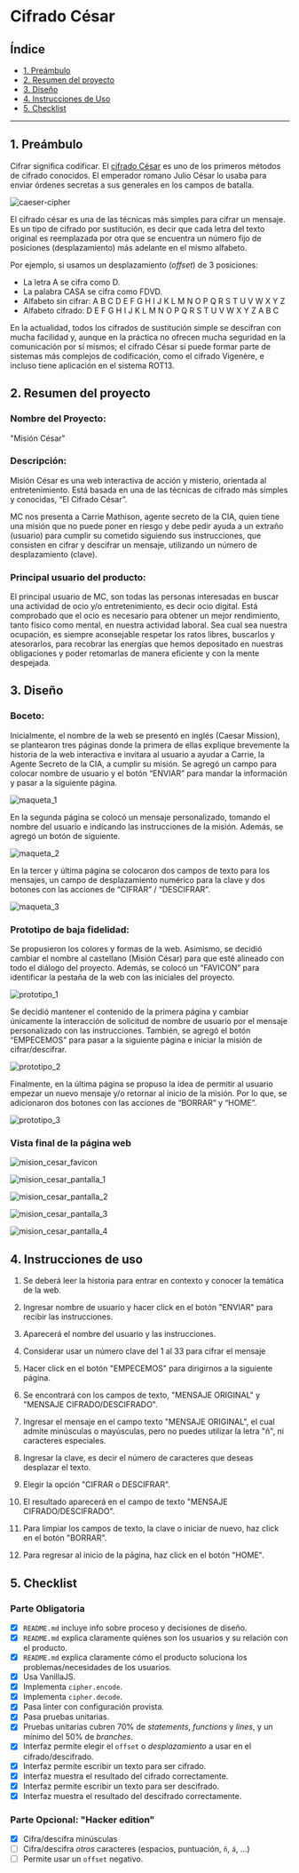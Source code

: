 # Cifrado César

## Índice

* [1. Preámbulo](#1-preámbulo)
* [2. Resumen del proyecto](#2-resumen-del-proyecto)
* [3. Diseño](#3-diseño)
* [4. Instrucciones de Uso](#4-instrucciones-de-uso)
* [5. Checklist](#5-checklist)

***

## 1. Preámbulo

Cifrar significa codificar. El [cifrado César](https://en.wikipedia.org/wiki/Caesar_cipher)
es uno de los primeros métodos de cifrado conocidos. El emperador romano Julio
César lo usaba para enviar órdenes secretas a sus generales en los campos de
batalla.

![caeser-cipher](https://upload.wikimedia.org/wikipedia/commons/thumb/2/2b/Caesar3.svg/2000px-Caesar3.svg.png)

El cifrado césar es una de las técnicas más simples para cifrar un mensaje. Es
un tipo de cifrado por sustitución, es decir que cada letra del texto original
es reemplazada por otra que se encuentra un número fijo de posiciones
(desplazamiento) más adelante en el mismo alfabeto.

Por ejemplo, si usamos un desplazamiento (_offset_) de 3 posiciones:

* La letra A se cifra como D.
* La palabra CASA se cifra como FDVD.
* Alfabeto sin cifrar: A B C D E F G H I J K L M N O P Q R S T U V W X Y Z
* Alfabeto cifrado: D E F G H I J K L M N O P Q R S T U V W X Y Z A B C

En la actualidad, todos los cifrados de sustitución simple se descifran con
mucha facilidad y, aunque en la práctica no ofrecen mucha seguridad en la
comunicación por sí mismos; el cifrado César sí puede formar parte de sistemas
más complejos de codificación, como el cifrado Vigenère, e incluso tiene
aplicación en el sistema ROT13.

## 2. Resumen del proyecto


### Nombre del Proyecto:

"Misión César"





### Descripción:

Misión César es una web interactiva de acción y misterio, orientada al entretenimiento. Está basada
en una de las técnicas de cifrado más simples y conocidas, “El Cifrado César”.

MC nos presenta a Carrie Mathison, agente secreto de la CIA, quien tiene una misión que
no puede poner en riesgo y debe pedir ayuda a un extraño (usuario) para cumplir su cometido siguiendo
sus instrucciones, que consisten en cifrar y descifrar un mensaje, utilizando un número de desplazamiento (clave).





### Principal usuario del producto:

El principal usuario de MC, son todas las personas interesadas en buscar una actividad de ocio y/o entretenimiento, es decir ocio digital.
Está comprobado que el ocio es necesario para obtener un mejor rendimiento, tanto físico como mental, en nuestra actividad laboral. Sea cual sea nuestra ocupación, es siempre aconsejable respetar los ratos libres, buscarlos y atesorarlos, para recobrar las energías que hemos depositado en nuestras obligaciones y poder retomarlas de manera eficiente y con la mente despejada.  


## 3. Diseño


### Boceto:

Inicialmente, el nombre de la web se presentó en inglés (Caesar Mission), se plantearon tres páginas donde la
primera de ellas explique brevemente la historia de la web interactiva e invitara al usuario a ayudar a Carrie,
la Agente Secreto de la CIA, a cumplir su misión. Se agregó un campo para colocar nombre de usuario y el botón
“ENVIAR” para mandar la información y pasar a la siguiente página.

![maqueta_1](https://user-images.githubusercontent.com/98719379/155234625-715ce2ab-127d-4e06-a1b1-1367904cea43.jpg)

En la segunda página se colocó un mensaje personalizado, tomando el nombre del usuario e indicando las
instrucciones de la misión. Además, se agregó un botón de siguiente.

![maqueta_2](https://user-images.githubusercontent.com/98719379/155234647-bc051229-9d9b-4320-a854-46951b95423a.jpg)

En la tercer y última página se colocaron dos campos de texto para los mensajes, un campo de desplazamiento
numérico para la clave y dos botones con las acciones de “CIFRAR” / “DESCIFRAR”.

![maqueta_3](https://user-images.githubusercontent.com/98719379/155234695-736ad93d-1eee-45db-ba2f-71cdd1f76ce5.jpg)



### Prototipo de baja fidelidad:

Se propusieron los colores y formas de la web. Asimismo, se decidió cambiar el nombre al castellano (Misión César)
para que esté alineado con todo el diálogo del proyecto. Además, se colocó un “FAVICON” para identificar la pestaña
de la web con las iniciales del proyecto.

![prototipo_1](img_readMe/Prototipo_1.jpg)





Se decidió mantener el contenido de la primera página y cambiar únicamente la interacción de solicitud de nombre de
usuario por el mensaje personalizado con las instrucciones. También, se agregó el botón “EMPECEMOS” para pasar a la
siguiente página e iniciar la misión de cifrar/descifrar.

![prototipo_2](img_readMe/Prototipo_2.jpg)





Finalmente, en la última página se propuso la idea de permitir al usuario empezar un nuevo mensaje y/o retornar al
inicio de la misión. Por lo que, se adicionaron dos botones con las acciones de “BORRAR” y “HOME”.

![prototipo_3](img_readMe/Prototipo_3.jpg)









### Vista final de la página web

![mision_cesar_favicon](img_readMe/Favicon_MC.png)

![mision_cesar_pantalla_1](https://user-images.githubusercontent.com/98719379/155234918-e393fda2-2a7d-409a-9bb0-1d98fc0f404e.png)

![mision_cesar_pantalla_2](https://user-images.githubusercontent.com/98719379/155234955-18efe589-2065-4343-8e4a-abb9331b99d9.png)

![mision_cesar_pantalla_3](https://user-images.githubusercontent.com/98719379/155234971-9092b0d6-7d2c-41f0-aff1-a172fa3bdf00.png)

![mision_cesar_pantalla_4](https://user-images.githubusercontent.com/98719379/155234985-35b72556-4d43-4fbe-90c7-46bd032e7b7d.png)


## 4. Instrucciones de uso

1. Se deberá leer la historia para entrar en contexto y conocer la temática de la web.

2. Ingresar nombre de usuario y hacer click en el botón "ENVIAR" para recibir
las instrucciones.

3. Aparecerá el nombre del usuario y las instrucciones.

4. Considerar usar un número clave del 1 al 33 para cifrar el mensaje

5. Hacer click en el botón "EMPECEMOS" para dirigirnos a la siguiente página.

6. Se encontrará con los campos de texto, "MENSAJE ORIGINAL" y "MENSAJE CIFRADO/DESCIFRADO".

7. Ingresar el mensaje en el campo texto "MENSAJE ORIGINAL", el cual admite minúsculas o mayúsculas,
pero no puedes utilizar la letra "ñ", ni caracteres especiales.

8. Ingresar la clave, es decir el número de caracteres que deseas desplazar el texto.

9. Elegir la opción "CIFRAR o DESCIFRAR".

10. El resultado aparecerá en el campo de texto "MENSAJE CIFRADO/DESCIFRADO".

11. Para limpiar los campos de texto, la clave o iniciar de nuevo, haz click en el botón "BORRAR".

12. Para regresar al inicio de la página, haz click en el botón "HOME".






## 5. Checklist

### Parte Obligatoria

* [x] `README.md` incluye info sobre proceso y decisiones de diseño.
* [x] `README.md` explica claramente quiénes son los usuarios y su relación con
  el producto.
* [x] `README.md` explica claramente cómo el producto soluciona los
  problemas/necesidades de los usuarios.
* [x] Usa VanillaJS.
* [x] Implementa `cipher.encode`.
* [x] Implementa `cipher.decode`.
* [x] Pasa linter con configuración provista.
* [x] Pasa pruebas unitarias.
* [x] Pruebas unitarias cubren 70% de _statements_, _functions_ y _lines_, y un
  mínimo del 50% de _branches_.
* [x] Interfaz permite elegir el `offset` o _desplazamiento_ a usar en el
  cifrado/descifrado.
* [x] Interfaz permite escribir un texto para ser cifrado.
* [x] Interfaz muestra el resultado del cifrado correctamente.
* [x] Interfaz permite escribir un texto para ser descifrado.
* [x] Interfaz muestra el resultado del descifrado correctamente.

### Parte Opcional: "Hacker edition"

* [x] Cifra/descifra minúsculas
* [ ] Cifra/descifra _otros_ caracteres (espacios, puntuación, `ñ`, `á`, ...)
* [ ] Permite usar un `offset` negativo.
